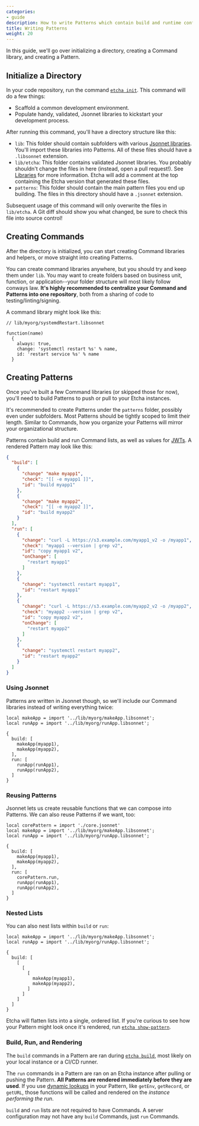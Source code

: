 ```yaml
---
categories:
- guide
description: How to write Patterns which contain build and runtime configurations in Etcha.
title: Writing Patterns
weight: 20
---
```


In this guide, we'll go over initializing a directory, creating a Command library, and creating a Pattern.

## Initialize a Directory

In your code repository, run the command [`etcha init`](../../references/cli#init).  This command will do a few things:

- Scaffold a common development environment.
- Populate handy, validated, Jsonnet libraries to kickstart your development process.

After running this command, you'll have a directory structure like this:

- `lib`: This folder should contain subfolders with various [Jsonnet libraries](../../references/jsonnet).  You'll import these libraries into Patterns.  All of these files should have a `.libsonnet` extension.
- `lib/etcha`: This folder contains validated Jsonnet libraries.  You probably shouldn't change the files in here (instead, open a pull request!).  See [Libraries](../../references/libraries) for more information.  Etcha will add a comment at the top containing the Etcha version that generated these files.
- `patterns`: This folder should contain the main pattern files you end up building.  The files in this directory should have a `.jsonnet` extension.

Subsequent usage of this command will only overwrite the files in `lib/etcha`.  A Git diff should show you what changed, be sure to check this file into source control!

## Creating Commands

After the directory is initialized, you can start creating Command libraries and helpers, or move straight into creating Patterns.

You can create command libraries anywhere, but you should try and keep them under `lib`.  You may want to create folders based on business unit, function, or application--your folder structure will most likely follow conways law.  **It's highly recommended to centralize your Command and Patterns into one repository**, both from a sharing of code to testing/linting/signing.

A command library might look like this:

```
// lib/myorg/systemdRestart.libsonnet

function(name)
  {
    always: true,
    change: 'systemctl restart %s' % name,
    id: 'restart service %s' % name
  }
```

## Creating Patterns

Once you've built a few Command libraries (or skipped those for now), you'll need to build Patterns to push or pull to your Etcha instances.

It's recommended to create Patterns under the `patterns` folder, possibly even under subfolders.  Most Patterns should be tightly scoped to limit their length.  Similar to Commands, how you organize your Patterns will mirror your organizational structure.

Patterns contain build and run Command lists, as well as values for [JWTs](../../references/jwt).  A rendered Pattern may look like this:

```json
{
  "build": [
    {
      "change" "make myapp1",
      "check": "[[ -e myapp1 ]]",
      "id": "build myapp1"
    },
    {
      "change" "make myapp2",
      "check": "[[ -e myapp2 ]]",
      "id": "build myapp2"
    }
  ],
  "run": [
    {
      "change": "curl -L https://s3.example.com/myapp1_v2 -o /myapp1",
      "check": "myapp1 --version | grep v2",
      "id": "copy myapp1 v2",
      "onChange": [
        "restart myapp1"
      ]
    },
    {
      "change": "systemctl restart myapp1",
      "id": "restart myapp1"
    },
    {
      "change": "curl -L https://s3.example.com/myapp2_v2 -o /myapp2",
      "check": "myapp2 --version | grep v2",
      "id": "copy myapp2 v2",
      "onChange": [
        "restart myapp2"
      ]
    },
    {
      "change": "systemctl restart myapp2",
      "id": "restart myapp2"
    }
  ]
}
```

### Using Jsonnet

Patterns are written in Jsonnet though, so we'll include our Command libraries instead of writing everything twice:

```
local makeApp = import '../lib/myorg/makeApp.libsonnet';
local runApp = import '../lib/myorg/runApp.libsonnet';

{
  build: [
    makeApp(myapp1),
    makeApp(myapp2),
  ],
  run: [
    runApp(runApp1),
    runApp(runApp2),
  ]
}
```

### Reusing Patterns

Jsonnet lets us create reusable functions that we can compose into Patterns.  We can also reuse Patterns if we want, too:

```
local corePattern = import './core.jsonnet'
local makeApp = import '../lib/myorg/makeApp.libsonnet';
local runApp = import '../lib/myorg/runApp.libsonnet';

{
  build: [
    makeApp(myapp1),
    makeApp(myapp2),
  ],
  run: [
    corePattern.run,
    runApp(runApp1),
    runApp(runApp2),
  ]
}
```

### Nested Lists

You can also nest lists within `build` or `run`:

```
local makeApp = import '../lib/myorg/makeApp.libsonnet';
local runApp = import '../lib/myorg/runApp.libsonnet';

{
  build: [
    [
      [
        [
          makeApp(myapp1),
          makeApp(myapp2),
        ]
      ]
    ]
  ]
}
```

Etcha will flatten lists into a single, ordered list.  If you're curious to see how your Pattern might look once it's rendered, run [`etcha show-pattern`](../../references/cli#show-pattern).

### Build, Run, and Rendering

The `build` commands in a Pattern are ran during [`etcha build`](../../references/cli#build), most likely on your local instance or a CI/CD runner.

The `run` commands in a Pattern are ran on an Etcha instance after pulling or pushing the Pattern.  **All Patterns are rendered immediately before they are used**.  If you use [dynamic lookups](../../references/jsonnet#native-functions) in your Pattern, like `getEnv`, `getRecord`, or `getURL`, those functions will be called and rendered on the _instance performing the run_.

`build` and `run` lists are not required to have Commands.  A server configuration may not have any `build` Commands, just `run` Commands.
